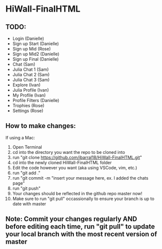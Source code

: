 # HiWall-FinalHTML


## TODO:
* Login (Danielle)
* Sign up Start (Danielle)
* Sign up Mid (Rose)
* Sign up Mid2 (Danielle)
* Sign up Final (Danielle)
* Chat (Sam)
* Julia Chat 1 (Sam)
* Julia Chat 2 (Sam)
* Julia Chat 3 (Sam)
* Explore (Ivan)
* Julia Profile (Ivan)
* My Profile (Ivan)
* Profile Filters (Danielle)
* Trophies (Rose)
* Settings (Rose)


## How to make changes:
If using a Mac:
1. Open Terminal
2. cd into the directory you want the repo to be cloned into
3. run "git clone https://github.com/ibarral18/HiWall-FinalHTML.git"
4. cd into the newly cloned HiWall-FinalHTML folder
4. Edit the code however you want (aka using VSCode, vim, etc.)
5. run "git add ."
6. run "git commit -m "insert your message here, ex. I added the chats page"
7. run "git push"
8. Your changes should be reflected in the github repo master now!
9. Make sure to run "git pull" occassionally to ensure your branch is up to date with master

## Note: Commit your changes regularly AND before editing each time, run "git pull" to update your local branch with the most recent version of master
